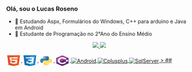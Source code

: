 ### Olá, sou o Lucas Roseno






- 🤔 Estudando Aspx, Formulários do Windows, C++ para arduino e Java em Android
- 💬 Estudante de Programação no 2°Ano do Ensino Médio

<div align="center">
  <a href="https://github.com/LucasRoseno">
  <img height="180em" src="https://github-readme-stats.vercel.app/api?username=LucasRoseno&show_icons=true&theme=dark&include_all_commits=true&count_private=true"/>
  <img height="180em" src="https://github-readme-stats.vercel.app/api/top-langs/?username=LucasRoseno&layout=compact&langs_count=7&theme=dark"/>
</div>
<div style="display: inline_block"><br>
 
  <img align="center" alt="HTML" height="30" width="40" src="https://raw.githubusercontent.com/devicons/devicon/master/icons/html5/html5-original.svg">
  <img align="center" alt="CSS" height="30" width="40" src="https://raw.githubusercontent.com/devicons/devicon/master/icons/css3/css3-original.svg">
  <img align="center" alt="Python" height="30" width="40" src="https://raw.githubusercontent.com/devicons/devicon/master/icons/python/python-original.svg">
  <img align="center" alt="Csharp" height="30" width="40" src="https://raw.githubusercontent.com/devicons/devicon/master/icons/csharp/csharp-original.svg">
  <img align="center" alt="Android" height="30" width="40" src="https://cdn.jsdelivr.net/gh/devicons/devicon/icons/androidstudio/androidstudio-original.svg" />
  <img align="center" alt="Cplusplus" height="30" width="40" src="https://cdn.jsdelivr.net/gh/devicons/devicon/icons/cplusplus/cplusplus-original.svg" />
  <img align="center" alt="SqlServer" height="30" width="40" src= "https://cdn.jsdelivr.net/gh/devicons/devicon/icons/microsoftsqlserver/microsoftsqlserver-plain.svg" />
   >
  ##
